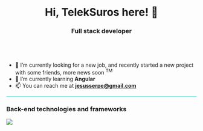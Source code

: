 <h1 align="center">Hi, TelekSuros here! 👋</h1>
<h3 align="center">Full stack developer</h3>
<div style="height: 3em"></div>
<ul>
    <li>🔭 I’m currently looking for a new job, and recently started a new project with some friends, more news soon <sup>TM</sup></li>
    <li>🌱 I’m currently learning <strong>Angular</strong></li>
    <li>📫 You can reach me at <strong><a href="mailto:someone@example.com">jesusserpe@gmail.com</a><strong></li>
</ul>
<hr style="height: 1px; background-color:turquoise">
<h3>Back-end technologies and frameworks</h3>

<img src="./assets/sections/back-end.svg">



